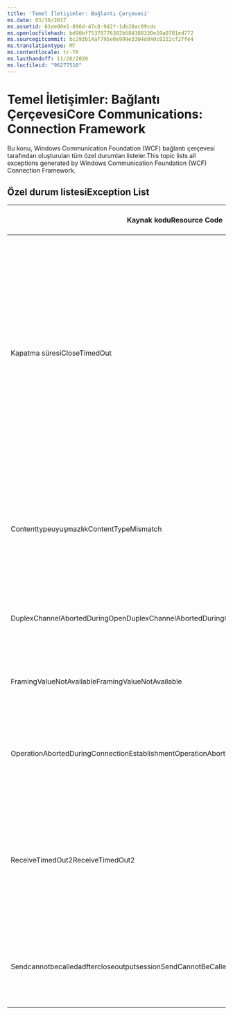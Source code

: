 ```yaml
---
title: 'Temel İletişimler: Bağlantı Çerçevesi'
ms.date: 03/30/2017
ms.assetid: 61ee00e1-896d-47c8-942f-1db28ac89cdc
ms.openlocfilehash: bd90bf75370776382b584388330e59a0701ed772
ms.sourcegitcommit: bc293b14af795e0e999e3304dd40c0222cf2ffe4
ms.translationtype: MT
ms.contentlocale: tr-TR
ms.lasthandoff: 11/26/2020
ms.locfileid: "96277510"
---
```

# <a name="core-communications-connection-framework"></a><span data-ttu-id="ba57f-102">Temel İletişimler: Bağlantı Çerçevesi</span><span class="sxs-lookup"><span data-stu-id="ba57f-102">Core Communications: Connection Framework</span></span>

<span data-ttu-id="ba57f-103">Bu konu, Windows Communication Foundation (WCF) bağlantı çerçevesi tarafından oluşturulan tüm özel durumları listeler.</span><span class="sxs-lookup"><span data-stu-id="ba57f-103">This topic lists all exceptions generated by Windows Communication Foundation (WCF) Connection Framework.</span></span>  
  
## <a name="exception-list"></a><span data-ttu-id="ba57f-104">Özel durum listesi</span><span class="sxs-lookup"><span data-stu-id="ba57f-104">Exception List</span></span>  
  
|<span data-ttu-id="ba57f-105">Kaynak kodu</span><span class="sxs-lookup"><span data-stu-id="ba57f-105">Resource Code</span></span>|<span data-ttu-id="ba57f-106">Kaynak dizesi</span><span class="sxs-lookup"><span data-stu-id="ba57f-106">Resource String</span></span>|  
|-------------------|---------------------|  
|<span data-ttu-id="ba57f-107">Kapatma süresi</span><span class="sxs-lookup"><span data-stu-id="ba57f-107">CloseTimedOut</span></span>|<span data-ttu-id="ba57f-108">Close yöntemi belirtilen süreden sonra zaman aşımına uğradı.</span><span class="sxs-lookup"><span data-stu-id="ba57f-108">The Close method timed out after the specified time.</span></span> <span data-ttu-id="ba57f-109">Bağlama üzerindeki CloseTimeout değerini kapatmak veya yükseltmek için çağrıya geçirilen zaman aşımı değerini artırın.</span><span class="sxs-lookup"><span data-stu-id="ba57f-109">Increase the timeout value that is passed to the call to Close or increase the CloseTimeout value on the binding.</span></span> <span data-ttu-id="ba57f-110">Bu işlem için ayrılan süre daha uzun bir zaman aşımı değerinin bir bölümü olabilir.</span><span class="sxs-lookup"><span data-stu-id="ba57f-110">The time allotted to this operation may have been a portion of a longer timeout.</span></span>|  
|<span data-ttu-id="ba57f-111">Contenttypeuyuşmazlık</span><span class="sxs-lookup"><span data-stu-id="ba57f-111">ContentTypeMismatch</span></span>|<span data-ttu-id="ba57f-112">Belirtilen içerik türü, belirtilen bir hizmete gönderildi.</span><span class="sxs-lookup"><span data-stu-id="ba57f-112">The specified content type was sent to a service that was expecting the specified.</span></span> <span data-ttu-id="ba57f-113">İstemci ve hizmet bağlamaları eşleşmiyor olabilir.</span><span class="sxs-lookup"><span data-stu-id="ba57f-113">The client and service bindings may be mismatched.</span></span>|  
|<span data-ttu-id="ba57f-114">DuplexChannelAbortedDuringOpen</span><span class="sxs-lookup"><span data-stu-id="ba57f-114">DuplexChannelAbortedDuringOpen</span></span>|<span data-ttu-id="ba57f-115">Açık işlem sırasında belirtilen çift yönlü kanal.</span><span class="sxs-lookup"><span data-stu-id="ba57f-115">The duplex channel to the specified terminated during the Open process.</span></span>|  
|<span data-ttu-id="ba57f-116">FramingValueNotAvailable</span><span class="sxs-lookup"><span data-stu-id="ba57f-116">FramingValueNotAvailable</span></span>|<span data-ttu-id="ba57f-117">Tam olarak kodu çözülmemiş olduğundan değere erişilemiyor.</span><span class="sxs-lookup"><span data-stu-id="ba57f-117">The value cannot be accessed because it is not fully decoded.</span></span>|  
|<span data-ttu-id="ba57f-118">OperationAbortedDuringConnectionEstablishment</span><span class="sxs-lookup"><span data-stu-id="ba57f-118">OperationAbortedDuringConnectionEstablishment</span></span>|<span data-ttu-id="ba57f-119">Belirtilen bağlantıyla bağlantı kurulurken işlem sonlandırıldı.</span><span class="sxs-lookup"><span data-stu-id="ba57f-119">The operation was terminated while establishing a connection to the specified.</span></span>|  
|<span data-ttu-id="ba57f-120">ReceiveTimedOut2</span><span class="sxs-lookup"><span data-stu-id="ba57f-120">ReceiveTimedOut2</span></span>|<span data-ttu-id="ba57f-121">Alma işlemi belirtilen süreden sonra zaman aşımına uğradı.</span><span class="sxs-lookup"><span data-stu-id="ba57f-121">The receive operation has timed out after the specified time.</span></span> <span data-ttu-id="ba57f-122">Bu işlem için ayrılan süre daha uzun bir zaman aşımı değerinin bir bölümü olabilir.</span><span class="sxs-lookup"><span data-stu-id="ba57f-122">The time allotted to this operation may have been a portion of a longer timeout.</span></span>|  
|<span data-ttu-id="ba57f-123">Sendcannotbecalledadftercloseoutputsession</span><span class="sxs-lookup"><span data-stu-id="ba57f-123">SendCannotBeCalledAfterCloseOutputSession</span></span>|<span data-ttu-id="ba57f-124">CloseOutputSession çağrıldıktan sonra bir kanalda ileti gönderemezsiniz.</span><span class="sxs-lookup"><span data-stu-id="ba57f-124">You cannot send messages on a channel after CloseOutputSession has been called.</span></span>|

